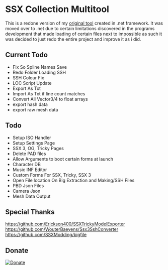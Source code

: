 # SSX Collection Multitool
 
This is a redone version of my [original tool](https://github.com/GlitcherOG/SSX-PS2-Collection-Modder) created in .net framework. It was moved over to .net due to certain limitations discovered in the programs development that made loading of certain files next to impossible as such it was decided to just redo the entire project and improve it as i did.

## Current Todo
- Fix So Spline Names Save
- Redo Folder Loading SSH
- SSH Colour Fix
- LOC Script Update
- Export As Txt
- Import As Txt if line count matches
- Convert All Vector3/4 to float arrays
- export hash data
- export raw mesh data

## Todo
- Setup ISO Handler
- Setup Settings Page
- SSX 3, OG, Tricky Pages
- Delete PAD files
- Allow Arguments to boot certain forms at launch
- Character DB
- Music INF Editor
- Custom Forms For SSX, Tricky, SSX 3
- Open File location On Big Extraction and Making/SSH Files
- PBD Json Files
 - Camera Json
 - Mesh Data Output


 ## Special Thanks
https://github.com/Erickson400/SSXTrickyModelExporter <br>
https://github.com/WouterBaeyens/Ssx3SshConverter <br>
https://github.com/SSXModding/bigfile <br>

## Donate
[![Donate](https://www.paypalobjects.com/en_AU/i/btn/btn_donateCC_LG.gif)](https://www.paypal.com/donate/?business=VT6TG8KKZM98E&no_recurring=0&currency_code=AUD)